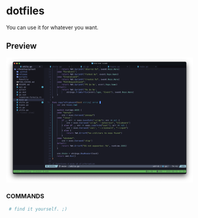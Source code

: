 # dotfiles

You can use it for whatever you want.

## Preview

![image](nvimPrev.png)

### COMMANDS

```bash
 # find it yourself. ;)
```
